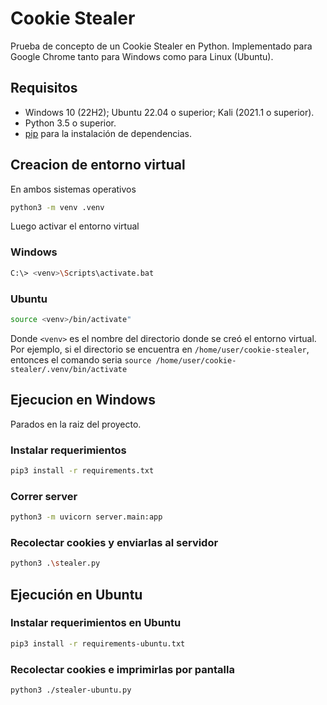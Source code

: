 # Cookie Stealer

Prueba de concepto de un Cookie Stealer en Python. Implementado para Google Chrome tanto para Windows como para Linux (Ubuntu).


## Requisitos

- Windows 10 (22H2); Ubuntu 22.04 o superior; Kali (2021.1 o superior).
- Python 3.5 o superior.
- [pip](https://pip.pypa.io/en/stable/installation/) para la instalación de dependencias.

## Creacion de entorno virtual

En ambos sistemas operativos

```bash
python3 -m venv .venv
```

Luego activar el entorno virtual

### Windows

```bash
C:\> <venv>\Scripts\activate.bat
```

### Ubuntu

```bash
source <venv>/bin/activate"
```

Donde `<venv>` es el nombre del directorio donde se creó el entorno virtual. Por ejemplo, si el directorio se encuentra
en `/home/user/cookie-stealer`, entonces el comando seria `source /home/user/cookie-stealer/.venv/bin/activate`

## Ejecucion en Windows

Parados en la raiz del proyecto.

### Instalar requerimientos

```bash
pip3 install -r requirements.txt
```

### Correr server

```bash
python3 -m uvicorn server.main:app
```

### Recolectar cookies y enviarlas al servidor

```bash
python3 .\stealer.py
```

## Ejecución en Ubuntu

### Instalar requerimientos en Ubuntu

```bash
pip3 install -r requirements-ubuntu.txt
```

### Recolectar cookies e imprimirlas por pantalla

```bash
python3 ./stealer-ubuntu.py
```
